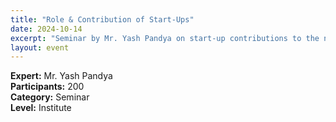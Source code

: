 ```yaml
---
title: "Role & Contribution of Start-Ups"
date: 2024-10-14
excerpt: "Seminar by Mr. Yash Pandya on start-up contributions to the nation."
layout: event
---
```


**Expert:** Mr. Yash Pandya  
**Participants:** 200  
**Category:** Seminar  
**Level:** Institute
